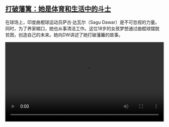<!--1650268023000-->
[打破藩篱：她是体育和生活中的斗士](https://www.dw.com/zh/%E6%89%93%E7%A0%B4%E8%97%A9%E7%AF%B1%EF%BC%9A%E5%A5%B9%E6%98%AF%E4%BD%93%E8%82%B2%E5%92%8C%E7%94%9F%E6%B4%BB%E4%B8%AD%E7%9A%84%E6%96%97%E5%A3%AB%20/a-61461043)
------

<p>在球场上，印度曲棍球运动员萨古·达瓦尔（Sagu Dawar）是不可忽视的力量。同时，为了养家糊口，她也从事清洁工作。这位18岁的女孩梦想通过曲棍球摆脱贫困，创造自己的未来。她向DW讲述了她打破藩籬的故事。</small></p><video src="https://tvdownloaddw-a.akamaihd.net/dwtv_video/flv/vdt_zh/2022/bchi220413_001_hockybb_01r_sd_sor.mp4" controls style="width:100%"></video>
